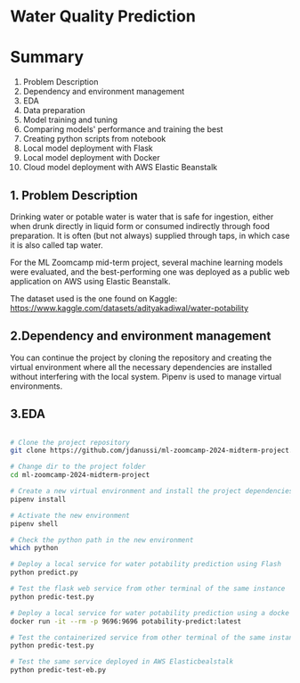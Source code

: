 # Water Quality Prediction

# Summary
1. Problem Description
2. Dependency and environment management
3. EDA
4. Data preparation
5. Model training and tuning
6. Comparing models' performance and training the best
7. Creating python scripts from notebook
8. Local model deployment with Flask
9. Local model deployment with Docker
10. Cloud model deployment with AWS Elastic Beanstalk


## 1. Problem Description
Drinking water or potable water is water that is safe for ingestion, either when drunk directly in liquid form or consumed indirectly through food preparation. It is often (but not always) supplied through taps, in which case it is also called tap water.

For the ML Zoomcamp mid-term project, several machine learning models were evaluated, and the best-performing one was deployed as a public web application on AWS using Elastic Beanstalk.

The dataset used is the one found on Kaggle: https://www.kaggle.com/datasets/adityakadiwal/water-potability


## 2.Dependency and environment management
You can continue the project by cloning the repository and creating the virtual environment where all the necessary dependencies are installed without interfering with the local system. Pipenv is used to manage virtual environments.

## 3.EDA



```bash

# Clone the project repository
git clone https://github.com/jdanussi/ml-zoomcamp-2024-midterm-project.git

# Change dir to the project folder
cd ml-zoomcamp-2024-midterm-project

# Create a new virtual environment and install the project dependencies
pipenv install

# Activate the new environment
pipenv shell

# Check the python path in the new environment
which python

# Deploy a local service for water potability prediction using Flash
python predict.py

# Test the flask web service from other terminal of the same instance
python predic-test.py

# Deploy a local service for water potability prediction using a docke container
docker run -it --rm -p 9696:9696 potability-predict:latest

# Test the containerized service from other terminal of the same instance
python predic-test.py

# Test the same service deployed in AWS Elasticbealstalk
python predic-test-eb.py 

```